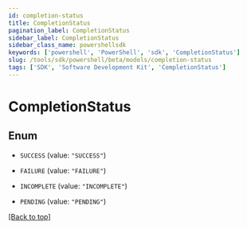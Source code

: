 ```yaml
---
id: completion-status
title: CompletionStatus
pagination_label: CompletionStatus
sidebar_label: CompletionStatus
sidebar_class_name: powershellsdk
keywords: ['powershell', 'PowerShell', 'sdk', 'CompletionStatus'] 
slug: /tools/sdk/powershell/beta/models/completion-status
tags: ['SDK', 'Software Development Kit', 'CompletionStatus']
---
```



# CompletionStatus

## Enum


* `SUCCESS` (value: `"SUCCESS"`)

* `FAILURE` (value: `"FAILURE"`)

* `INCOMPLETE` (value: `"INCOMPLETE"`)

* `PENDING` (value: `"PENDING"`)


[[Back to top]](#) 

